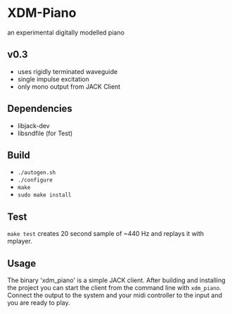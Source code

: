 # XDM-Piano
an experimental digitally modelled piano 
## v0.3
* uses rigidly terminated waveguide
* single impulse excitation
* only mono output from JACK Client 
## Dependencies
* libjack-dev
* libsndfile (for Test)
## Build
* `./autogen.sh`
* `./configure`
* `make`
* `sudo make install`
## Test
`make test` creates 20 second sample of ~440 Hz and replays it with mplayer.
## Usage
The binary 'xdm_piano' is a simple JACK client. After building and installing the project you can start the client from the command line with `xdm_piano`. Connect the output to the system and your midi controller to the input and you are ready to play. 

